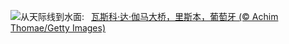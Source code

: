 ![](https://www.bing.com/th?id=OHR.BridgeLisbon_ZH-CN6877671644_UHD.jpg&w=1000)从天际线到水面:&nbsp;&ensp;[瓦斯科·达·伽马大桥，里斯本，葡萄牙 (© Achim Thomae/Getty Images)](https://www.bing.com/th?id=OHR.BridgeLisbon_ZH-CN6877671644_UHD.jpg)
<br><br/>
